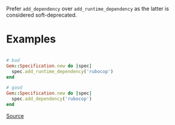 
Prefer `add_dependency` over `add_runtime_dependency` as the latter is
considered soft-deprecated.

# Examples

```ruby

# bad
Gem::Specification.new do |spec|
  spec.add_runtime_dependency('rubocop')
end

# good
Gem::Specification.new do |spec|
  spec.add_dependency('rubocop')
end
```

[Source](http://www.rubydoc.info/gems/rubocop/RuboCop/Cop/Gemspec/AddRuntimeDependency)